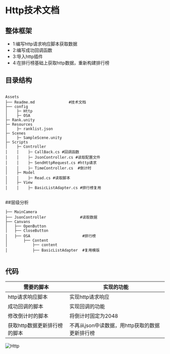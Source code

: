 # Http技术文档
## 整体框架
- 1:编写http请求响应脚本获取数据
- 2:编写成功回调函数
- 3:导入http插件
- 4:在排行榜基础上获取http数据，重新构建排行榜

## 目录结构
```

Assets
├── Readme.md               #技术文档                    
├── config                     
│    ├─ Http
│    ├─ OSA
├─ Rank.unity
├─ Resources
│    ├─ ranklist.json
├─ Scenes
│    ├─ SampleScene.unity
├─ Scripts
│    ├─ Controller
│    │    ├─ CallBack.cs #回调函数
│    │    ├─ JsonController.cs #读取配置文件
│    │    ├─ SendHttpRequest.cs #http请求
│    │    ├─ TimeController.cs  #倒计时
│    ├─ Model
│    │    ├─ Read.cs #读取脚本
│    ├─ View
│    │    ├─ BasicListAdapter.cs #排行榜复用


```
##层级分析
```
├── MainCamera
├── JsonController               #读取数据
├── Canvans
│   ├── OpenButton
│   ├── CloseButton	
│   ├── OSA                       #排行榜
│       ├── Content		
│           ├── content
│           ├── BasicListAdapter  #复用模版


```


## 代码
| 需要的脚本       |     实现的功能 |
| ------ | ------                |
| http请求响应脚本 |  实现http请求响应   |
| 成功回调的脚本   |  实现回调的功能    |
| 修改倒计时的脚本 |  将倒计时固定为2048  |
| 获取http数据更新排行榜的脚本 | 不再从json中读数据，用http获取的数据更新排行榜  |

![Http](https://user-images.githubusercontent.com/92706401/140639070-e7e7f157-26c8-4ecf-bf70-a4f693b41e96.png)

